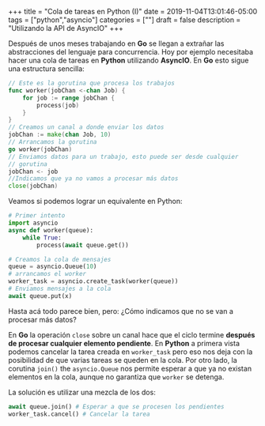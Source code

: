 +++
title = "Cola de tareas en Python (I)"
date = 2019-11-04T13:01:46-05:00
tags = ["python","asyncio"]
categories = [""]
draft = false
description = "Utilizando la API de AsyncIO"
+++

Después de unos meses trabajando en **Go** se llegan a extrañar las
abstracciones del lenguaje para concurrencia. Hoy por ejemplo
necesitaba hacer una cola de tareas en **Python** utilizando
**AsyncIO**.  En **Go** esto sigue una estructura sencilla:

```go
// Este es la gorutina que procesa los trabajos
func worker(jobChan <-chan Job) {
    for job := range jobChan {
        process(job)
    }
}
// Creamos un canal a donde enviar los datos
jobChan := make(chan Job, 10)
// Arrancamos la gorutina
go worker(jobChan)
// Enviamos datos para un trabajo, esto puede ser desde cualquier
// gorutina
jobChan <- job
//Indicamos que ya no vamos a procesar más datos
close(jobChan)
```

Veamos si podemos lograr un equivalente en Python:


```python
# Primer intento
import asyncio
async def worker(queue):
    while True:
		process(await queue.get())

# Creamos la cola de mensajes
queue = asyncio.Queue(10)
# arrancamos el worker
worker_task = asyncio.create_task(worker(queue))
# Enviamos mensajes a la cola
await queue.put(x)
```

Hasta acá todo parece bien, pero: ¿Cómo indicamos que no se van a
procesar más datos?

En **Go** la operación `close` sobre un canal hace que el ciclo
termine **después de procesar cualquier elemento pendiente**. En
**Python** a primera vista podemos cancelar la tarea creada en
`worker_task` pero eso nos deja con la posibilidad de que varias
tareas se queden en la cola. Por otro lado, la corutina `join()` the
`asyncio.Queue` nos permite esperar a que ya no existan elementos en
la cola, aunque no garantiza que `worker` se detenga.

La solución es utilizar una mezcla de los dos:

```python
await queue.join() # Esperar a que se procesen los pendientes
worker_task.cancel() # Cancelar la tarea
```
